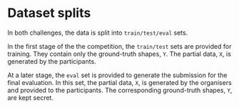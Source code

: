 # Dataset splits

In both challenges, the data is split into `train/test/eval` sets.

In the first stage of the the competition, the `train/test` sets are provided
for training.
They contain only the ground-truth shapes, `Y`.
The partial data, `X`, is generated by the participants.

At a later stage, the `eval` set is provided to generate the submission for the
final evaluation.
In this set, the partial data, `X`, is generated by the organisers and provided
to the participants.
The corresponding ground-truth shapes, `Y`, are kept secret.
